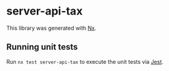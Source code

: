 # server-api-tax

This library was generated with [Nx](https://nx.dev).

## Running unit tests

Run `nx test server-api-tax` to execute the unit tests via [Jest](https://jestjs.io).
